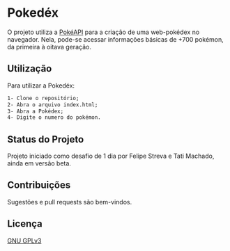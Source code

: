 # Pokedéx
O projeto utiliza a [PokéAPI](https://pokeapi.co/) para a criação de uma web-pokédex no navegador. 
Nela, pode-se acessar informações básicas de +700 pokémon, da primeira à oitava geração.

## Utilização

Para utilizar a Pokedéx:
```html
1- Clone o repositório;
2- Abra o arquivo index.html;
3- Abra a Pokédex;
4- Digite o numero do pokémon.
```
## Status do Projeto
Projeto iniciado como desafio de 1 dia por Felipe Streva e Tati Machado, ainda em versão beta. 

## Contribuições
Sugestões e pull requests são bem-vindos. 

## Licença 
[GNU GPLv3](https://choosealicense.com/licenses/gpl-3.0/)
